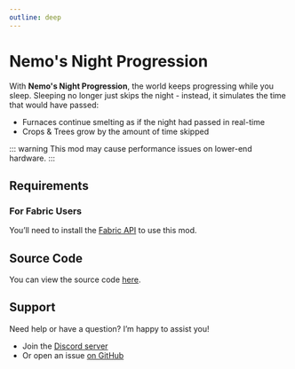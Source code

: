 ```yaml
---
outline: deep
---
```


# Nemo's Night Progression

With **Nemo's Night Progression**, the world keeps progressing while you sleep.
Sleeping no longer just skips the night - instead, it simulates the time that would have passed:

- Furnaces continue smelting as if the night had passed in real-time
- Crops & Trees grow by the amount of time skipped

<!--@include: @/../templates/minecraft-note.md-->

::: warning
This mod may cause performance issues on lower-end hardware.
:::

## Requirements

### For Fabric Users

You’ll need to install the [Fabric API](https://www.curseforge.com/minecraft/mc-mods/fabric-api) to use this mod.

## Source Code

You can view the source code [here](https://github.com/NemoOnGH/NemosNightProgression).

## Support

Need help or have a question? I’m happy to assist you!

- Join the [Discord server](https://discord.com/invite/yxs9dga)
- Or open an issue [on GitHub](https://github.com/NemoOnGH/NemosNightProgression/issues)
